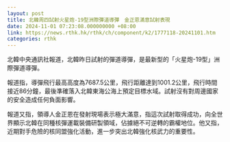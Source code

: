 ```yaml
---
layout: post
title: 北韓周四試射火星炮-19型洲際彈道導彈　金正恩滿意試射表現
date: 2024-11-01 07:23:08.000000000 +08:00
link: https://news.rthk.hk/rthk/ch/component/k2/1777118-20241101.htm
categories: rthk
---
```


北韓中央通訊社報道，北韓昨日試射的彈道導彈，是最新型的「火星炮-19型」洲際彈道導彈。

報道指，導彈飛行最高高度為7687.5公里，飛行距離達到1001.2公里，飛行時間接近86分鐘，最後準確落入北韓東海公海上預定目標水域。試射沒有對周邊國家的安全造成任何負面影響。

報道又指，領導人金正恩在發射現場表示極大滿意，指這次試射取得成功，向全世界顯示北韓在同種核彈運載裝備研製領域，佔據絕不可逆轉的霸權地位。他又指，近期對手危險的核同盟強化活動，進一步突出北韓強化核武力的重要性。
